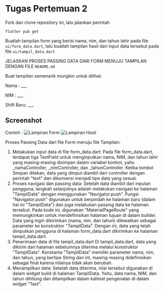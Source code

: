 # Tugas Pertemuan 2

Fork dan clone repository ini, lalu jalankan perintah 
```
flutter pub get
```
Buatlah tampilan form yang berisi nama, nim, dan tahun lahir pada file `ui/form_data.dart`, lalu buatlah tampilan hasil dari input data tersebut pada file `ui/tampil_data.dart`

JELASKAN PROSES PASSING DATA DARI FORM MENUJU TAMPILAN DENGAN FILE `README.md`

Buat tampilan semenarik mungkin untuk dilihat.


Nama : ___

NIM : ___

Shift Baru: ___

## Screenshot
Contoh :
![Lampiran Form](form.png)
![Lampiran Hasil](hasil.png)

Proses Passing Data dari file Form menuju file Tampilan:
1. Melakukan input data di file form_data.dart:
Pada file form_data.dart, terdapat tiga TextField untuk menginputkan nama, NIM, dan tahun lahir yang masing-masing disimpan dalam variabel kontrol, yaitu _namaController, _nimController, dan _tahunController.
Ketika tombol Simpan ditekan, data yang diinput diambil dari controller dengan perintah "text" dan dikonversi menjadi tipe data yang sesuai.
2. Proses navigasi dan passing data:
Setelah data diambil dari inputan pengguna, langkah selanjutnya adalah melakukan navigasi ke halaman "TampilData" dengan menggunakan "Navigator.push". Fungsi "Navigator.push" digunakan untuk berpindah ke halaman baru (dalam hal ini "TampilData") dan juga melakukan passing data ke halaman tersebut.
Pada kode ini, digunakan "MaterialPageRoute" yang memungkinkan untuk mendefinisikan halaman tujuan di dalam builder. Data yang ingin dikirimkan (nama, nim, dan tahun) dilewatkan sebagai parameter ke konstruktor "TampilData". Dengan ini, data yang telah diinputkan pengguna di halaman form_data.dart dikirimkan ke halaman tampil_data.dart.
3. Penerimaan data di file tampil_data.dart
Di tampil_data.dart, data yang dikirim dari halaman sebelumnya diterima melalui konstruktor "TampilData". Konstanta "TampilData" memiliki parameter nama, nim, dan tahun, yang bertipe String dan int, masing-masing didefinisikan sebagai final karena nilainya tidak akan berubah.
4. Menampilkan data:
Setelah data diterima, nilai tersebut digunakan di dalam widget build di halaman TampilData. Yaitu, data nama, NIM, dan tahun dihitung dan ditampilkan dalam kalimat pengenalan di dalam widget "Text".